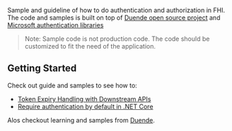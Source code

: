 Sample and guideline of how to do authentication and authorization in FHI. The code and samples is built on top of [Duende open source project](https://github.com/DuendeSoftware/foss) and [Microsoft authentication libraries](https://learn.microsoft.com/en-us/aspnet/core/security/authentication/?view=aspnetcore-9.0#authentication-handler)

> Note: Sample code is not production code. The code should be customized to fit the need of the application.

## Getting Started
Check out guide and samples to see how to:

- [Token Expiry Handling with Downstream APIs](./developer-guideline/token-expiry-downstream-api.md)
- [Require authentication by default in .NET Core](./developer-guideline/protecting-endpoints.md)

Alos checkout learning and samples from [Duende](https://docs.duendesoftware.com/). 
